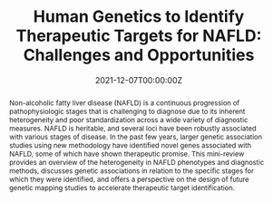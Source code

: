 ---
title: "Human Genetics to Identify Therapeutic Targets for NAFLD: Challenges and Opportunities"
authors:
- X Du, N DeForest, AR Majithia
date: "2021-12-07T00:00:00Z"
doi: "https://dx.doi.org/10.3389%2Ffendo.2021.777075"

# Schedule page publish date (NOT publication's date).
#publishDate: "2017-01-01T00:00:00Z"

# Publication type.
# Legend: 0 = Uncategorized; 1 = Conference paper; 2 = Journal article;
# 3 = Preprint / Working Paper; 4 = Report; 5 = Book; 6 = Book section;
# 7 = Thesis; 8 = Patent
publication_types: ["2"]

# Publication name and optional abbreviated publication name.
publication: "*Frontiers in Endocrinology*, December 2021"
publication_short: ""

abstract: Non-alcoholic fatty liver disease (NAFLD) is a continuous progression of pathophysiologic stages that is challenging to diagnose due to its inherent heterogeneity and poor standardization across a wide variety of diagnostic measures. NAFLD is heritable, and several loci have been robustly associated with various stages of disease. In the past few years, larger genetic association studies using new methodology have identified novel genes associated with NAFLD, some of which have shown therapeutic promise. This mini-review provides an overview of the heterogeneity in NAFLD phenotypes and diagnostic methods, discusses genetic associations in relation to the specific stages for which they were identified, and offers a perspective on the design of future genetic mapping studies to accelerate therapeutic target identification.


featured: false

# links:
# - name: ""
#   url: ""
url_pdf: ''
url_code: ''
url_dataset: ''
url_poster: ''
url_project: ''
url_slides: ''
url_source: ''
url_video: ''

# Featured image
# To use, add an image named `featured.jpg/png` to your page's folder. 
image:
  caption: 'Image credit: [**Unsplash**](https://unsplash.com/photos/jdD8gXaTZsc)'
  focal_point: ""
  preview_only: false

# Associated Projects (optional).
#   Associate this publication with one or more of your projects.
#   Simply enter your project's folder or file name without extension.
#   E.g. `internal-project` references `content/project/internal-project/index.md`.
#   Otherwise, set `projects: []`.
projects: []

# Slides (optional).
#   Associate this publication with Markdown slides.
#   Simply enter your slide deck's filename without extension.
#   E.g. `slides: "example"` references `content/slides/example/index.md`.
#   Otherwise, set `slides: ""`.
slides: ""
---